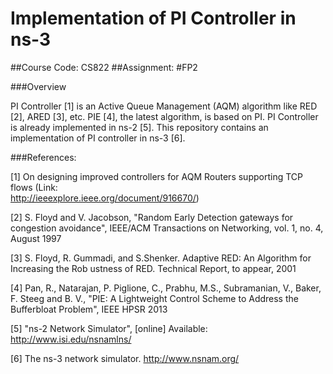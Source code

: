 # Implementation of PI Controller in ns-3
##Course Code: CS822
##Assignment:  #FP2 

###Overview

PI Controller [1] is an Active Queue Management (AQM) algorithm like RED [2], ARED [3], etc. PIE [4], the latest algorithm, is based on PI. PI Controller is already implemented in ns-2 [5]. This repository contains an implementation of PI controller in ns-3 [6].

###References:


[1]  On designing improved controllers for AQM Routers supporting TCP flows (Link:   
http://ieeexplore.ieee.org/document/916670/)

[2]  S. Floyd and V. Jacobson, "Random Early Detection gateways for congestion avoidance", IEEE/ACM Transactions on Networking, vol. 1, no. 4, August 1997

[3]  S. Floyd, R. Gummadi, and S.Shenker. Adaptive RED: An Algorithm for Increasing the Rob ustness of RED. Technical Report, to appear, 2001

[4]  Pan, R., Natarajan, P. Piglione, C., Prabhu, M.S., Subramanian, V., Baker, F. Steeg and B. V., "PIE: A Lightweight Control Scheme to Address the Bufferbloat Problem", IEEE HPSR 2013

[5]  "ns-2 Network Simulator", [online] Available: http://www.isi.edu/nsnamlns/

[6]  The ns-3 network simulator. http://www.nsnam.org/


